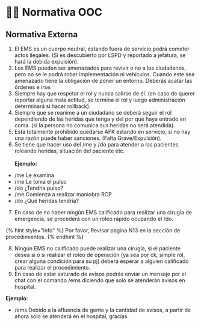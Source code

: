 # 👨‍⚕️ Normativa OOC

## Normativa Externa

1. El EMS es un cuerpo neutral, estando fuera de servicio podrá cometer actos ilegales. (Si es descubierto por LSPD y reportado a jefatura, se hará la debida expulsión).
2. Los EMS pueden ser amenazados para revivir o no a los ciudadanos, pero no se le podrá robar implementación ni vehículos. Cuando este sea amenazado tiene la obligación de poner un entorno. Deberás acatar las órdenes e irse.
3. Siempre hay que respetar el rol y nunca salirse de él. (en caso de querer reportar alguna mala actitud, se termina el rol y luego administración determinará si hacer rollback).
4. Siempre que se reanime a un ciudadano se deberá seguir el rol dependiendo de las heridas que tenga y del por qué haya entrado en coma. (si la persona no comunica sus heridas no será atendida).
5. Está totalmente prohibido quedarse AFK estando en servicio, si no hay una razón puede haber sanciones. (Falta Grave/Expulsión).
6. Se tiene que hacer uso del /me y /do para atender a los pacientes roleando heridas, situación del paciente etc.\
   \
   **Ejemplo:**&#x20;

* /me Le examina
* /me Le toma el pulso
* /do ¿Tendría pulso?
* /me Comienza a realizar maniobra RCP
* /do ¿Qué heridas tendría?

7. En caso de no haber ningún EMS calificado para realizar una cirugía de emergencia, se procederá con un roleo rápido ocupando el /do.

{% hint style="info" %}
Por favor, Revisar pagina N13 en la sección de procedimientos.&#x20;
{% endhint %}

8. Ningún EMS no calificado puede realizar una cirugía, si el paciente desea si o si realizar el roleo de operación (ya sea por ck, simple rol, crear alguna condición para su pj) deberá esperar a alguien calificado para realizar el procedimiento.
9. En caso de estar saturado de avisos podrás enviar un mensaje por el chat con el comando /ems diciendo que solo se atenderán avisos en hospital.

**Ejemplo:**

* /ems Debido a la afluencia de gente y la cantidad de avisos, a partir de ahora solo se atenderá en el hospital, gracias.
